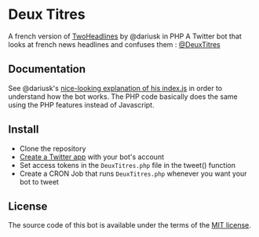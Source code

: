 # Deux Titres

A french version of [TwoHeadlines](https://github.com/dariusk/twoheadlines) by @dariusk in PHP
A Twitter bot that looks at french news headlines and confuses them : [@DeuxTitres](https://twitter.com/DeuxTitres)

## Documentation

See @dariusk's [nice-looking explanation of his index.js](http://tinysubversions.com/twoheadlines/docs/) in order to understand how the bot works.
The PHP code basically does the same using the PHP features instead of Javascript.

## Install

- Clone the repository
- [Create a Twitter app](https://apps.twitter.com/) with your bot's account
- Set access tokens in the `DeuxTitres.php` file in the tweet() function
- Create a CRON Job that runs `DeuxTitres.php` whenever you want your bot to tweet

## License
The source code of this bot is available under the terms of the [MIT license](http://www.opensource.org/licenses/mit-license.php).
